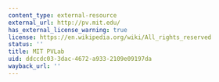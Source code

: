 ```yaml
---
content_type: external-resource
external_url: http://pv.mit.edu/
has_external_license_warning: true
license: https://en.wikipedia.org/wiki/All_rights_reserved
status: ''
title: MIT PVLab
uid: ddccdc03-3dac-4672-a933-2109e09197da
wayback_url: ''
---
```

